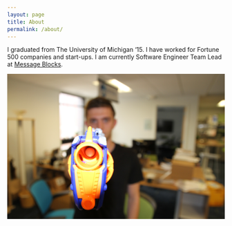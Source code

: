 ```yaml
---
layout: page
title: About
permalink: /about/
---
```



I graduated from The University of Michigan ‘15. I have worked for Fortune 500 companies and start-ups. I am currently Software Engineer Team Lead at [Message Blocks](https://www.messageblocks.com).

![](/uploads/versions/img_2856---x----5184-3456x---.jpg)